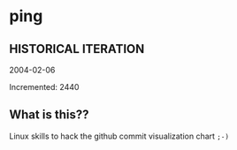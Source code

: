 # ping

## HISTORICAL ITERATION
2004-02-06

Incremented: 2440

## What is this?? 
Linux skills to hack the github commit visualization chart `;-)`
